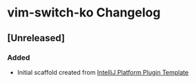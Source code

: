 <!-- Keep a Changelog guide -> https://keepachangelog.com -->

# vim-switch-ko Changelog

## [Unreleased]
### Added
- Initial scaffold created from [IntelliJ Platform Plugin Template](https://github.com/JetBrains/intellij-platform-plugin-template)
